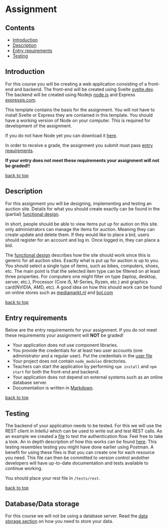 # Assignment

## Contents
- [Introduction](./README.md#introduction)
- [Description](./README.md#description)
- [Entry requirements](./README.md#entry-requirements)
- [Testing](./README.md#testing)


## Introduction

For this course you will be creating a web application consisting of a front-end and backend. The front-end will be 
created using Svelte [svelte.dev](https://svelte.dev). The backend will be created using Nodejs 
[node.js](https://nodejs.org/) and Express [expressjs.com](https://expressjs.com/).

This template contains the basis for the assignment. You will not have to install Svelte or Express they are contained 
in this template.
You should have a working version of Node on your computer. This is required for development of the assignment.

If you do not have Node yet you can download it [here](https://nodejs.org/en/download/).

In order to receive a grade, the assignment you submit must pass [entry requirements](./README.md#entry-requirements). 

**If your entry does not meet these requirements your assignment will not be graded!!**

[back to top](./README.md#contents)

## Description

For this assignment you will be designing, implementing and testing an auction site. Details for what you should create 
exactly can be found in the (partial) [functional design](./functional-design.md).

In short, people should be able to view items put up for aution on this site. only administrators can manage the items 
for auction. Meaning they can create update and delete them. If they would like to place a bid, users should register 
for an account and log in. Once logged in, they can place a bid.  

The [functional design](./functional-design.md) describes how the site should work since this is generic for all auction 
sites. Exactly what is put up for auction is up to you. You should select a single type of items, such as bikes, 
computers, shoes, etc. The main point is that the selected item type can be filtered on at least three properties. 
For computers one might filter on type (laptop, desktop, server, etc.), Processor (Core i5, M-Series, Ryzen, etc.) and 
graphics card(NVIDIA, AMD, etc). A good idea on how this should work can be found on online stores such as 
[mediamarkt.nl](https://mediamarkt.nl) and [bol.com](https://bol.com) 

[back to top](./README.md#contents)

## Entry requirements

Below are the entry requirements for your assignment. If you do not meet these requirements your assignment will **NOT** 
be graded!

- Your application does not use component libraries.
- You provide the credentials for at least two user accounts (one administrator and a regular user). Put the credentials 
in the [user file](../documentation/users.md)
- Your project does not contain `node_modules` directories.
- Teachers can start the application by performing `npm install` and `npm start` for both the front-end and backend.
- Your application does not depend on external systems such as an online database server.
- Documentation is written in [Markdown](https://www.jetbrains.com/help/upsource/markdown-syntax.html).

[back to top](./README.md#contents)

## Testing

The backend of your application needs to be tested. For this we will use the REST client in IntelliJ which can be used 
to write out and test REST calls. As an example we created a [file](../tests/rest/template/auth.http) to test the authentication 
flow. Feel free to take a look. An in depth description of how this works can be found 
[here](../tests/rest/template/README.md). This testing resembles testing you might have done earlier using Postman. A 
benefit for using these files is that you can create one for each resource you need. This file can then be committed to 
version control andother developers will have up-to-date documentation and tests available to continue working.

You should place your rest file in `/tests/rest`.

[back to top](./README.md#contents)

## Database/Data storage

For this course we will not be using a database server. Read the [data storage section](./data-storage.md) on how you
need to store your data.